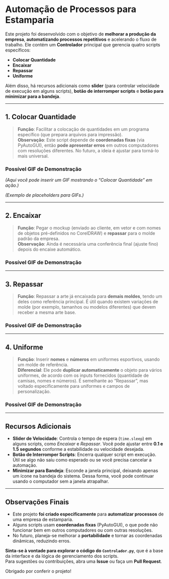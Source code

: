 # Automação de Processos para Estamparia

Este projeto foi desenvolvido com o objetivo de **melhorar a produção da empresa**, **automatizando processos repetitivos** e acelerando o fluxo de trabalho. Ele contém um **Controlador** principal que gerencia quatro scripts específicos:

- **Colocar Quantidade**
- **Encaixar**
- **Repassar**
- **Uniforme**

Além disso, há recursos adicionais como **slider** (para controlar velocidade de execução em alguns scripts), **botão de interromper scripts** e **botão para minimizar para a bandeja**.

---

## 1. Colocar Quantidade

> **Função**: Facilitar a colocação de quantidades em um programa específico (que prepara arquivos para impressão).  
> **Observação**: Este script depende de **coordenadas fixas** (via PyAutoGUI), então **pode apresentar erros** em outros computadores com resoluções diferentes. No futuro, a ideia é ajustar para torná-lo mais universal.

### Possível GIF de Demonstração
*(Aqui você pode inserir um GIF mostrando o “Colocar Quantidade” em ação.)*

*(Exemplo de placeholders para GIFs.)*

---

## 2. Encaixar

> **Função**: Pegar o mockup (enviado ao cliente, em vetor e com nomes de objetos pré-definidos no CorelDRAW) e **repassar** para o molde padrão da empresa.  
> **Observação**: Ainda é necessária uma conferência final (ajuste fino) depois do encaixe automático.

### Possível GIF de Demonstração


---

## 3. Repassar

> **Função**: Repassar a arte já encaixada para **demais moldes**, tendo um deles como referência principal. É útil quando existem variações de molde (por exemplo, tamanhos ou modelos diferentes) que devem receber a mesma arte base.

### Possível GIF de Demonstração


---

## 4. Uniforme

> **Função**: Inserir **nomes** e **números** em uniformes esportivos, usando um molde de referência.  
> **Diferencial**: Ele pode **duplicar automaticamente** o objeto para vários uniformes, de acordo com os inputs fornecidos (quantidade de camisas, nomes e números). É semelhante ao “Repassar”, mas voltado especificamente para uniformes e campos de personalização.

### Possível GIF de Demonstração


---

## Recursos Adicionais

- **Slider de Velocidade**: Controla o tempo de espera (`time.sleep`) em alguns scripts, como *Encaixar* e *Repassar*. Você pode ajustar entre **0.1 e 1.5 segundos** conforme a estabilidade ou velocidade desejada.
- **Botão de Interromper Scripts**: Encerra qualquer script em execução. Útil se algo não saiu como esperado ou se você precisa cancelar a automação.
- **Minimizar para Bandeja**: Esconde a janela principal, deixando apenas um ícone na bandeja do sistema. Dessa forma, você pode continuar usando o computador sem a janela atrapalhar.

---

## Observações Finais

- Este projeto **foi criado especificamente** para **automatizar processos** de uma empresa de estamparia.  
- Alguns scripts usam **coordenadas fixas** (PyAutoGUI), o que pode não funcionar bem em outros computadores ou com outras resoluções.  
- No futuro, planeja-se melhorar a **portabilidade** e tornar as coordenadas dinâmicas, reduzindo erros.

**Sinta-se à vontade para explorar o código do `Controlador.py`**, que é a base da interface e da lógica de gerenciamento dos scripts.  
Para sugestões ou contribuições, abra uma **Issue** ou faça um **Pull Request**.  

Obrigado por conferir o projeto!
